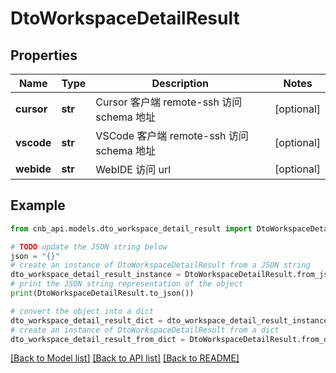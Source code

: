 # DtoWorkspaceDetailResult


## Properties

Name | Type | Description | Notes
------------ | ------------- | ------------- | -------------
**cursor** | **str** | Cursor 客户端 remote-ssh 访问 schema 地址 | [optional] 
**vscode** | **str** | VSCode 客户端 remote-ssh 访问 schema 地址 | [optional] 
**webide** | **str** | WebIDE 访问 url | [optional] 

## Example

```python
from cnb_api.models.dto_workspace_detail_result import DtoWorkspaceDetailResult

# TODO update the JSON string below
json = "{}"
# create an instance of DtoWorkspaceDetailResult from a JSON string
dto_workspace_detail_result_instance = DtoWorkspaceDetailResult.from_json(json)
# print the JSON string representation of the object
print(DtoWorkspaceDetailResult.to_json())

# convert the object into a dict
dto_workspace_detail_result_dict = dto_workspace_detail_result_instance.to_dict()
# create an instance of DtoWorkspaceDetailResult from a dict
dto_workspace_detail_result_from_dict = DtoWorkspaceDetailResult.from_dict(dto_workspace_detail_result_dict)
```
[[Back to Model list]](../README.md#documentation-for-models) [[Back to API list]](../README.md#documentation-for-api-endpoints) [[Back to README]](../README.md)


